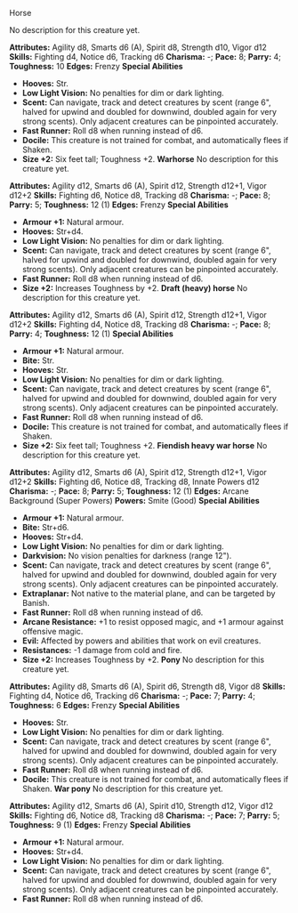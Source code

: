 Horse

No description for this creature yet.

**Attributes:** Agility d8, Smarts d6 (A), Spirit d8, Strength d10,
Vigor d12
**Skills:** Fighting d4, Notice d6, Tracking d6
**Charisma:** -; **Pace:** 8; **Parry:** 4; **Toughness:** 10
**Edges:** Frenzy
**Special Abilities**
- **Hooves:** Str.
- **Low Light Vision:** No penalties for dim or dark lighting.
- **Scent:** Can navigate, track and detect creatures by scent (range
6", halved for upwind and doubled for downwind, doubled again for very
strong scents). Only adjacent creatures can be pinpointed accurately.
- **Fast Runner:** Roll d8 when running instead of d6.
- **Docile:** This creature is not trained for combat, and automatically
flees if Shaken.
- **Size +2:** Six feet tall; Toughness +2.
**Warhorse**
No description for this creature yet.

**Attributes:** Agility d12, Smarts d6 (A), Spirit d12, Strength d12+1,
Vigor d12+2
**Skills:** Fighting d6, Notice d8, Tracking d8
**Charisma:** -; **Pace:** 8; **Parry:** 5; **Toughness:** 12 (1)
**Edges:** Frenzy
**Special Abilities**
- **Armour +1:** Natural armour.
- **Hooves:** Str+d4.
- **Low Light Vision:** No penalties for dim or dark lighting.
- **Scent:** Can navigate, track and detect creatures by scent (range
6", halved for upwind and doubled for downwind, doubled again for very
strong scents). Only adjacent creatures can be pinpointed accurately.
- **Fast Runner:** Roll d8 when running instead of d6.
- **Size +2:** Increases Toughness by +2.
**Draft (heavy) horse**
No description for this creature yet.

**Attributes:** Agility d12, Smarts d6 (A), Spirit d12, Strength d12+1,
Vigor d12+2
**Skills:** Fighting d4, Notice d8, Tracking d8
**Charisma:** -; **Pace:** 8; **Parry:** 4; **Toughness:** 12 (1)
**Special Abilities**
- **Armour +1:** Natural armour.
- **Bite:** Str.
- **Hooves:** Str.
- **Low Light Vision:** No penalties for dim or dark lighting.
- **Scent:** Can navigate, track and detect creatures by scent (range
6", halved for upwind and doubled for downwind, doubled again for very
strong scents). Only adjacent creatures can be pinpointed accurately.
- **Fast Runner:** Roll d8 when running instead of d6.
- **Docile:** This creature is not trained for combat, and automatically
flees if Shaken.
- **Size +2:** Six feet tall; Toughness +2.
**Fiendish heavy war horse**
No description for this creature yet.

**Attributes:** Agility d12, Smarts d6 (A), Spirit d12, Strength d12+1,
Vigor d12+2
**Skills:** Fighting d6, Notice d8, Tracking d8, Innate Powers d12
**Charisma:** -; **Pace:** 8; **Parry:** 5; **Toughness:** 12 (1)
**Edges:** Arcane Background (Super Powers)
**Powers:** Smite (Good)
**Special Abilities**
- **Armour +1:** Natural armour.
- **Bite:** Str+d6.
- **Hooves:** Str+d4.
- **Low Light Vision:** No penalties for dim or dark lighting.
- **Darkvision:** No vision penalties for darkness (range 12").
- **Scent:** Can navigate, track and detect creatures by scent (range
6", halved for upwind and doubled for downwind, doubled again for very
strong scents). Only adjacent creatures can be pinpointed accurately.
- **Extraplanar:** Not native to the material plane, and can be targeted
by Banish.
- **Fast Runner:** Roll d8 when running instead of d6.
- **Arcane Resistance:** +1 to resist opposed magic, and +1 armour
against offensive magic.
- **Evil:** Affected by powers and abilities that work on evil
creatures.
- **Resistances:** -1 damage from cold and fire.
- **Size +2:** Increases Toughness by +2.
**Pony**
No description for this creature yet.

**Attributes:** Agility d8, Smarts d6 (A), Spirit d6, Strength d8, Vigor
d8
**Skills:** Fighting d4, Notice d6, Tracking d6
**Charisma:** -; **Pace:** 7; **Parry:** 4; **Toughness:** 6
**Edges:** Frenzy
**Special Abilities**
- **Hooves:** Str.
- **Low Light Vision:** No penalties for dim or dark lighting.
- **Scent:** Can navigate, track and detect creatures by scent (range
6", halved for upwind and doubled for downwind, doubled again for very
strong scents). Only adjacent creatures can be pinpointed accurately.
- **Fast Runner:** Roll d8 when running instead of d6.
- **Docile:** This creature is not trained for combat, and automatically
flees if Shaken.
**War pony**
No description for this creature yet.

**Attributes:** Agility d12, Smarts d6 (A), Spirit d10, Strength d12,
Vigor d12
**Skills:** Fighting d6, Notice d8, Tracking d8
**Charisma:** -; **Pace:** 7; **Parry:** 5; **Toughness:** 9 (1)
**Edges:** Frenzy
**Special Abilities**
- **Armour +1:** Natural armour.
- **Hooves:** Str+d4.
- **Low Light Vision:** No penalties for dim or dark lighting.
- **Scent:** Can navigate, track and detect creatures by scent (range
6", halved for upwind and doubled for downwind, doubled again for very
strong scents). Only adjacent creatures can be pinpointed accurately.
- **Fast Runner:** Roll d8 when running instead of d6.

